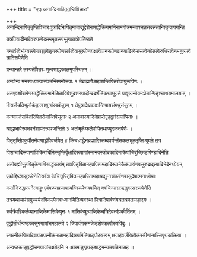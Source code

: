 +++
title = "२३ अनान्दिनापितृतृप्तिविचारः"

+++
अनान्दिनापितृतृप्तिविचारःपुत्रादिभिःपितृमात्राद्युद्देशेनश्राद्धेक्रियमांणेनामगोत्रमन्त्राश्चतत्तदन्नंतान्पितृन्प्रापयन्ति

तत्रपित्रादीनांदेवरुपत्वेदन्नममृतरूपंभूत्वातत्रोपतिष्ठते

गन्धर्वत्वेभोग्यरूपेणपशुत्वेतृणरूपेणसर्पत्वेवायुरूपेणयक्षत्वेपानरूपेणदानवादित्वेमांसत्वेनप्रेतत्वेरुधिरत्वेनमनुष्यत्वेन्नादिरूपेणेति

ग्रन्थान्तरे तस्यतेपितरः श्रुत्वश्राद्धकालमुपस्थितम् ।

अन्योन्यं मनसाध्यात्वासंपतन्तिमनोजवाः १ तेब्राह्मणैःसहाश्रन्तिपितरोवायुरूपिणः ।

अतएवश्रीरामेणश्राद्धेक्रियमानेसिताविप्रेशुदशरथादीन्ददर्शेतिकथाश्रूयते प्रावृष्यन्तेयमःप्रेतान्पितृंश्चाथयमालयात् ।

विसर्जयतिभूलोकंकृत्वाशून्यंस्वकंपुरम् १ तेपुत्रादेःप्रकाक्षन्तिपायसंमधुसंयुतम् ।

कन्यागतेसवितरिपितरोयान्तिवैसुतान्‍ २ अमावास्यादिनेप्राप्तेगृहद्वारंसमाश्रिताः ।

श्राद्धाभावेस्वभवनंशापंदत्त्वव्रजन्तिते ३ अतोमूलेःफलैर्वापितथाप्युदकतर्पणैः ।

पितृतृप्तिंप्रकुर्वीतनैवश्राद्धंविवर्जयेत् ४ किंचध्राद्धेनब्रह्मादिस्तम्बपर्यन्तंसकलभूततृप्तिःश्रूयते तत्र

पिशाचादिरूपाणांविकिरादिभिस्तृप्तिर्वृक्षादिरूपाणांस्नानवस्त्रोदकादिनाकेषांचिदुच्छिष्टपिण्डादिनेति

अतोब्रह्मीभूतपितृकेणापिश्राद्धंकार्यम् तत्रपितृपितामहप्रपितामहादिरूपमेकैकंपार्वणंवसुरुद्राद्त्यादिभेदेनध्येयम्

एकोद्दिष्टंवसुरूपेणेतिसर्वत्र केचित्तुपितृपितामहप्रपितामहाःप्रद्युम्नसंकर्षणवासुदेवात्मनाध्येयाः

कर्तानिरुद्धात्मनेत्याहुः एवंवरुणप्रजापत्यग्निरूपेणक्वचित् क्वचिन्मासऋतुवत्सररूपेणेति

तत्रयथाचारंसमुच्चयेनविकल्पेनवाध्यानमितिव्यवस्था पित्रादिपार्वणंयत्रतत्रमतामहादयः ।

सर्वत्रैवहिकर्तव्यानाब्दिकेमासिकेषुनः १ मासिकेषुत्वाब्दिकेचत्रिदैवत्यंप्रकीर्तितम् ।

वृद्धौतीर्थेन्वष्टकासुगयायांचमहालये २ त्रिपार्वणकमत्रेष्टंशेषंषात्पौरुषंविदुः ।

सपत्नीकंपित्रादित्रयंसपत्नीकंमातामहादित्रयमितिषाट्‍पौरुषत्वम् क्षयाहंवर्जयित्वैकंस्त्रीणांनास्तिपृथकक्रिया ।

अन्वष्टकासुवृद्धौचगयायांचक्षयेहनि १ अत्रमातुःपृथक्‌श्राद्धमन्यत्रपतिनासह ॥
